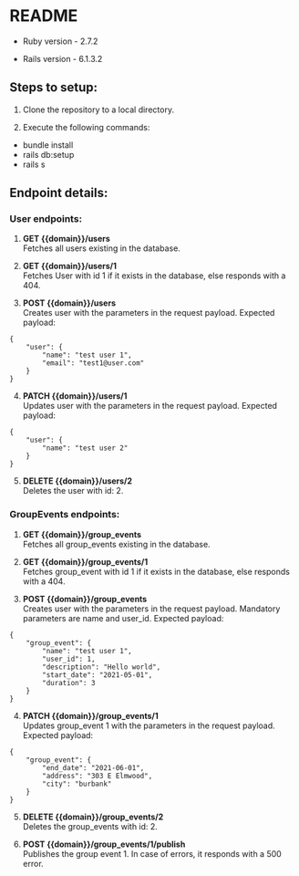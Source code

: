 # README

* Ruby version - 2.7.2

* Rails version - 6.1.3.2

## Steps to setup:

1. Clone the repository to a local directory.

2. Execute the following commands:

- bundle install
- rails db:setup
- rails s

## Endpoint details:

### User endpoints: 

1. __GET {{domain}}/users__  
Fetches all users existing in the database.

2. __GET {{domain}}/users/1__  
Fetches User with id 1 if it exists in the database, else responds with a 404.

3. __POST {{domain}}/users__  
Creates user with the parameters in the request payload.
Expected payload:
```
{
    "user": {
        "name": "test user 1",
        "email": "test1@user.com"
    }
}
```
4. __PATCH {{domain}}/users/1__  
Updates user with the parameters in the request payload.
Expected payload:
```
{
    "user": {
        "name": "test user 2"
    }
}
```

5. __DELETE {{domain}}/users/2__  
Deletes the user with id: 2.

### GroupEvents endpoints: 

1. __GET {{domain}}/group_events__  
Fetches all group_events existing in the database.

2. __GET {{domain}}/group_events/1__  
Fetches group_event with id 1 if it exists in the database, else responds with a 404.

3. __POST {{domain}}/group_events__  
Creates user with the parameters in the request payload. Mandatory parameters are name and user_id.
Expected payload:
```
{
    "group_event": {
        "name": "test user 1",
        "user_id": 1,
        "description": "Hello world",
        "start_date": "2021-05-01",
        "duration": 3
    }
}
```
4. __PATCH {{domain}}/group_events/1__  
Updates group_event 1 with the parameters in the request payload.
Expected payload:
```
{
    "group_event": {
        "end_date": "2021-06-01",
        "address": "303 E Elmwood",
        "city": "burbank"
    }
}
```

5. __DELETE {{domain}}/group_events/2__  
Deletes the group_events with id: 2.


6. __POST {{domain}}/group_events/1/publish__  
Publishes the group event 1. In case of errors, it responds with a 500 error.
